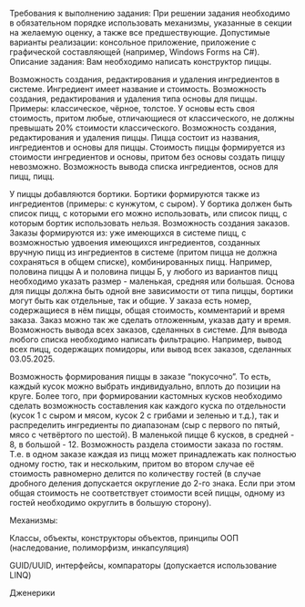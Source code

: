 Требования к выполнению задания:
При решении задания необходимо в обязательном порядке использовать механизмы, указанные в секции на желаемую оценку, а также все предшествующие.
Допустимые варианты реализации: консольное приложение, приложение с графической составляющей (например, Windows Forms на C#).
Описание задания:
Вам необходимо написать конструктор пиццы. 


Возможность создания, редактирования и удаления ингредиентов в системе. Ингредиент имеет название и стоимость. 
Возможность создания, редактирования и удаления типа основы для пиццы. Примеры: классическое, чёрное, толстое. У основы есть своя стоимость, притом любые, отличающиеся от классического, не должны превышать 20% стоимости классического.
Возможность создания, редактирования и удаления пиццы. Пицца состоит из названия, ингредиентов и основы для пиццы. Стоимость пиццы формируется из стоимости ингредиентов и основы, притом без основы создать пиццу невозможно.
Возможность вывода списка ингредиентов, основ для пицц, пицц.


У пиццы добавляются бортики. Бортики формируются также из ингредиентов (примеры: с кунжутом, с сыром). У бортика должен быть список пицц, с которыми его можно использовать, или список пицц, с которым бортик использовать нельзя.
Возможность создания заказов. Заказы формируются из:
уже имеющихся в системе пицц, с возможностью удвоения имеющихся ингредиентов, 
созданных вручную пицц из ингредиентов в системе (притом пицца не должна сохраняться в общем списке),
комбинированных пицц. Например, половина пиццы А и половина пиццы Б,
у любого из вариантов пицц необходимо указать размер - маленькая, средняя или большая. Основа для пиццы должна быть одной вне зависимости от типа пиццы, бортики могут быть как отдельные, так и общие.
У заказа есть номер, содержащиеся в нём пиццы, общая стоимость, комментарий и время заказа. Заказ можно так же сделать отложенным, указав дату и время.
Возможность вывода всех заказов, сделанных в системе. 
Для вывода любого списка необходимо написать фильтрацию. Например, вывод всех пицц, содержащих помидоры, или вывод всех заказов, сделанных 03.05.2025.


Возможность формирования пиццы в заказе “покусочно”. То есть, каждый кусок можно выбрать индивидуально, вплоть до позиции на круге. Более того, при формировании кастомных кусков необходимо сделать возможность составления как каждого куска по отдельности (кусок 1 с сыром и мясом, кусок 2 с грибами и зеленью и т.д.), так и распределить ингредиенты по диапазонам (сыр с первого по пятый, мясо с четвёртого по шестой). 
В маленькой пицце 6 кусков, в средней - 8, в большой - 12.
Возможность раздела стоимости заказа по гостям. Т.е. в одном заказе каждая из пицц может принадлежать как полностью одному гостю, так и нескольким, притом во втором случае её стоимость равномерно делится по количеству гостей (в случае дробного деления допускается округление до 2-го знака. Если при этом общая стоимость не соответствует стоимости всей пиццы, одному из гостей необходимо округлить в большую сторону).



Механизмы:


Классы, объекты, конструкторы объектов, принципы ООП (наследование, полиморфизм, инкапсуляция)


GUID/UUID, интерфейсы, компараторы (допускается использование LINQ)


Дженерики


